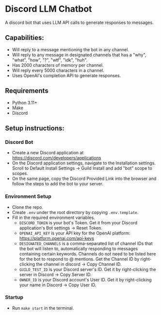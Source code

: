# Discord LLM Chatbot

A discord bot that uses LLM API calls to generate responses to messages.

## Capabilities:

* Will reply to a message mentioning the bot in any channel.
* Will reply to any message in designated channels that has a "why", "what", "how", "?", "wtf", "idk", "huh".
* Has 2000 characters of memory per channel.
* Will reply every 5000 characters in a channel.
* Uses OpenAI's completion API to generate responses.

## Requirements
* Python 3.11+
* Make
* Discord

## Setup instructions:

### Discord Bot
* Create a new Discord application at https://discord.com/developers/applications
* On the Discord application settings, navigate to the Installation settings. Scroll to Default Install Settings -> Guild Install and add "bot" scope to scopes.
* On the same page, copy the Discord Provided Link into the browser and follow the steps to add the bot to your server.

### Environment Setup
* Clone the repo.
* Create `.env` under the root directory by copying `.env.template`.
* Fill in the required environment variables.
    * `DISCORD_TOKEN` is your bot's Token. Get it from your Discord application's Bot settings -> Reset Token.
    * `OPENAI_API_KEY` is your API key for the OpenAI platform: https://platform.openai.com/api-keys
    * `DESIGNATED_CHANNELS` is a comma-separated list of channel IDs that the bot will listen to, automatically responding to messages containing certain keywords. Channels do not need to be listed here for the bot to respond to @ mentions. Get the Channel ID by right-clicking the channel in discord -> Copy Channel ID.
    * `GUILD_TEST_ID` is your Discord server's ID. Get it by right-clicking the server in Discord -> Copy Server ID.
    * `OWNER_ID` is your Discord account's User ID. Get it by right-clicking your name in Discord -> Copy User ID.

### Startup
* Run `make start` in the terminal.

